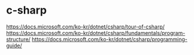 # c-sharp

https://docs.microsoft.com/ko-kr/dotnet/csharp/tour-of-csharp/
https://docs.microsoft.com/ko-kr/dotnet/csharp/fundamentals/program-structure/
https://docs.microsoft.com/ko-kr/dotnet/csharp/programming-guide/
